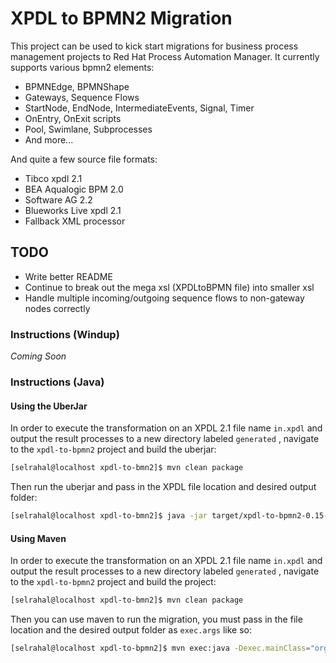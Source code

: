# XPDL to BPMN2 Migration

This project can be used to kick start migrations for business process management projects to Red Hat Process Automation Manager. It currently supports various bpmn2 elements:

* BPMNEdge, BPMNShape
* Gateways, Sequence Flows
* StartNode, EndNode, IntermediateEvents, Signal, Timer
* OnEntry, OnExit scripts
* Pool, Swimlane, Subprocesses
* And more...

And quite a few source file formats:

* Tibco xpdl 2.1
* BEA Aqualogic BPM 2.0
* Software AG 2.2
* Blueworks Live xpdl 2.1
* Fallback XML processor




## TODO
* Write better README
* Continue to break out the mega xsl (XPDLtoBPMN file) into smaller xsl
* Handle multiple incoming/outgoing sequence flows to non-gateway nodes correctly


### Instructions (Windup)

_Coming Soon_

### Instructions (Java)

#### Using the UberJar
In order to execute the transformation on an XPDL 2.1 file name `in.xpdl` and output the result processes to a new directory labeled `generated` , navigate to the `xpdl-to-bpmn2` project and build the uberjar:

```bash
[selrahal@localhost xpdl-to-bmn2]$ mvn clean package
``` 

Then run the uberjar and pass in the XPDL file location and desired output folder:

```bash
[selrahal@localhost xpdl-to-bmn2]$ java -jar target/xpdl-to-bpmn2-0.15-SNAPSHOT-jar-with-dependencies.jar in.xpdl generated
```

#### Using Maven
In order to execute the transformation on an XPDL 2.1 file name `in.xpdl` and output the result processes to a new directory labeled `generated` , navigate to the `xpdl-to-bpmn2` project and build the project:

```bash
[selrahal@localhost xpdl-to-bmn2]$ mvn clean package
``` 

Then you can use maven to run the migration, you must pass in the file location and the desired output folder as `exec.args` like so:

```bash
[selrahal@localhost xpdl-to-bpmn2]$ mvn exec:java -Dexec.mainClass="org.jbpm.migration.main.JbpmMigration" -Dexec.args="in.xpdl generated"
```
